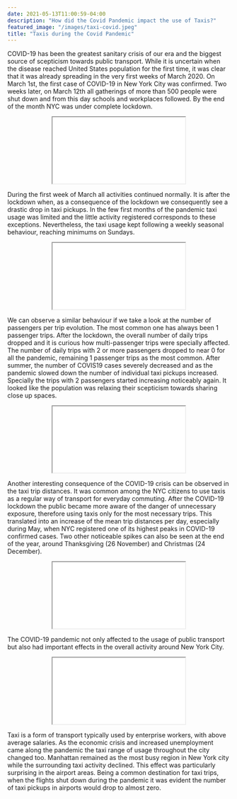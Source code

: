 ```yaml
---
date: 2021-05-13T11:00:59-04:00
description: "How did the Covid Pandemic impact the use of Taxis?"
featured_image: "/images/taxi-covid.jpeg"
title: "Taxis during the Covid Pandemic"
---
```


COVID-19 has been the greatest sanitary crisis of our era and the biggest source of
scepticism towards public transport. While it is uncertain when the disease reached United
States population for the first time, it was clear that it was already spreading in the very first
weeks of March 2020. On March 1st, the first case of COVID-19 in New York City was
confirmed. Two weeks later, on March 12th all gatherings of more than 500 people were shut
down and from this day schools and workplaces followed. By the end of the month NYC was
under complete lockdown.

<script>
  function resizeIframe(obj) {
    obj.style.height = obj.contentWindow.document.documentElement.scrollHeight + 'px';
  }
</script>

<script>
  img {
  width: auto;
  height: 100%;
  max-height: 20vh;
}
</script>

<script type="application/javascript">

function resizeIFrameToFitContent( iFrame ) {

    iFrame.width  = iFrame.contentWindow.document.body.scrollWidth - 5px;
    iFrame.height = iFrame.contentWindow.document.body.scrollHeight - 5px;
    iFrame.display = block;
}

</script>

<div style="text-align: center;">
<iframe src = "{{< baseurl >}}/html/pickupsdrop.html" > </iframe>
</div>

During the first week of March all activities continued normally. It is after the lockdown when,
as a consequence of the lockdown we consequently see a drastic drop in taxi pickups. In the
few first months of the pandemic taxi usage was limited and the little activity registered
corresponds to these exceptions. Nevertheless, the taxi usage kept following a weekly
seasonal behaviour, reaching minimums on Sundays.

<div style="text-align: center;">
<iframe src = {{< baseurl >}}/html/dailycovid.html onload="resizeIFrameToFitContent(this)" title="Figure 2"> </iframe>
</div>

We can observe a similar behaviour if we take a look at the number of passengers per trip
evolution. The most common one has always been 1 passenger trips. After the lockdown,
the overall number of daily trips dropped and it is curious how multi-passenger trips were
specially affected. The number of daily trips with 2 or more passengers dropped to near 0 for
all the pandemic, remaining 1 passenger trips as the most common.
After summer, the number of COVIS19 cases severely decreased and as the pandemic
slowed down the number of individual taxi pickups increased. Specially the trips with 2
passengers started increasing noticeably again. It looked like the population was relaxing
their scepticism towards sharing close up spaces.

<div style="text-align: center;">
<iframe src = {{< baseurl >}}/html/passengers.html onload="resizeIFrameToFitContent(this)" title="Figure 3"> </iframe>
</div>

Another interesting consequence of the COVID-19 crisis can be observed in the taxi trip
distances. It was common among the NYC citizens to use taxis as a regular way of transport
for everyday commuting. After the COVID-19 lockdown the public became more aware of
the danger of unnecessary exposure, therefore using taxis only for the most necessary trips.
This translated into an increase of the mean trip distances per day, especially during May,
when NYC registered one of its highest peaks in COVID-19 confirmed cases. Two other
noticeable spikes can also be seen at the end of the year, around Thanksgiving (26
November) and Christmas (24 December).

<div style="text-align: center;">
<iframe src = {{< baseurl >}}/html/tripdistance.html onload="resizeIFrameToFitContent(this)" title="Figure 4"> </iframe>
</div>

The COVID-19 pandemic not only affected to the usage of public transport but also had
important effects in the overall activity around New York City.

<div style="text-align: center;">
<iframe src = {{< baseurl >}}/html/NYC_map_joined.html style="width: 1000px; height: 1000px; left.-140px;" frameborder="0" scrolling="no" onload="resizeIFrameToFitContent(this)" alt="Figure 5"> </iframe>
</div>

Taxi is a form of transport typically used by enterprise workers, with above average salaries.
As the economic crisis and increased unemployment came along the pandemic the taxi
range of usage throughout the city changed too. Manhattan remained as the most busy
region in New York city while the surrounding taxi activity declined. This effect was
particularly surprising in the airport areas. Being a common destination for taxi trips, when
the flights shut down during the pandemic it was evident the number of taxi pickups in
airports would drop to almost zero.







